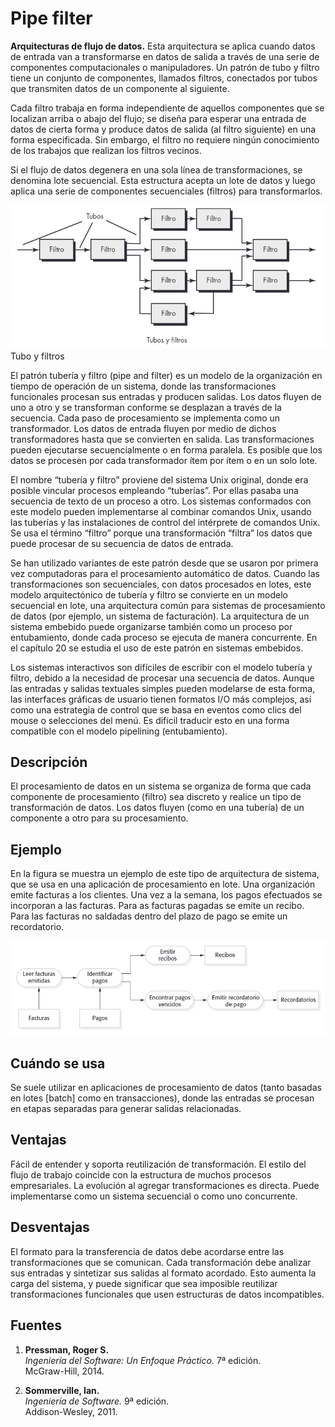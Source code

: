 # Pipe filter

**Arquitecturas de flujo de datos.** Esta arquitectura se aplica cuando datos de entrada van a transformarse en datos de salida a través de una serie de componentes computacionales o manipuladores. Un patrón de tubo y filtro tiene un conjunto de componentes, llamados filtros, conectados por tubos que transmiten datos de un componente al siguiente.

Cada filtro trabaja en forma independiente de aquellos componentes que se localizan arriba o abajo del flujo; se diseña para esperar una entrada de datos de cierta forma y produce datos de salida (al filtro siguiente) en una forma especificada. Sin embargo, el filtro no requiere ningún conocimiento de los trabajos que realizan los filtros vecinos. 

Si el flujo de datos degenera en una sola línea de transformaciones, se denomina lote secuencial. Esta estructura acepta un lote de datos y luego aplica una serie de componentes secuenciales (filtros) para transformarlos.

![Arquitectura de flujo de datos](images/92.png)
Tubo y filtros

El patrón tubería y filtro (pipe and filter) es un modelo de la organización en tiempo de operación de un sistema, donde las transformaciones funcionales procesan sus entradas y producen salidas. Los datos fluyen de uno a otro y se transforman conforme se desplazan a través de la secuencia. Cada paso de procesamiento se implementa como un transformador. Los datos de entrada fluyen por medio de dichos transformadores hasta que se convierten en salida. Las transformaciones pueden ejecutarse secuencialmente o en forma paralela. Es posible que los datos se procesen por cada transformador ítem por ítem o en un solo lote.

El nombre “tubería y filtro” proviene del sistema Unix original, donde era posible vincular procesos empleando “tuberías”. Por ellas pasaba una secuencia de texto de un proceso a otro. Los sistemas conformados con este modelo pueden implementarse al combinar comandos Unix, usando las tuberías y las instalaciones de control del intérprete de comandos Unix. Se usa el término “filtro” porque una transformación “filtra” los datos que puede procesar de su secuencia de datos de entrada.

Se han utilizado variantes de este patrón desde que se usaron por primera vez computadoras para el procesamiento automático de datos. Cuando las transformaciones son secuenciales, con datos procesados en lotes, este modelo arquitectónico de tubería y filtro se convierte en un modelo secuencial en lote, una arquitectura común para sistemas de procesamiento de datos (por ejemplo, un sistema de facturación). La arquitectura de un sistema embebido puede organizarse también como un proceso por entubamiento, donde cada proceso se ejecuta de manera concurrente. En el capítulo 20 se estudia el uso
de este patrón en sistemas embebidos.

Los sistemas interactivos son difíciles de escribir con el modelo tubería y filtro, debido a la necesidad de procesar una secuencia de datos. Aunque las entradas y salidas textuales simples pueden modelarse de esta forma, las interfaces gráficas de usuario tienen formatos I/O más complejos, así como una estrategia de control que se basa en eventos como clics del mouse o selecciones del menú. Es difícil traducir esto en una forma compatible con el modelo pipelining (entubamiento).

## Descripción

El procesamiento de datos en un sistema se organiza de forma que cada componente de procesamiento (filtro) sea discreto y realice un tipo de transformación de datos. Los datos fluyen (como en una tubería) de un componente a otro para su procesamiento.

## Ejemplo

En la figura se muestra un ejemplo de este tipo de arquitectura de sistema, que se usa en una aplicación de procesamiento en lote. Una organización emite facturas a los clientes. Una vez a la semana, los pagos efectuados se incorporan a las facturas. Para as facturas pagadas se emite un recibo. Para las facturas no saldadas dentro del plazo de
pago se emite un recordatorio.

![Ejemplo de arquitectura de tubería y filtro](images/613.png)

## Cuándo se usa 

Se suele utilizar en aplicaciones de procesamiento de datos (tanto basadas en lotes [batch] como en transacciones), donde las entradas se procesan en etapas separadas para generar salidas relacionadas.

## Ventajas

Fácil de entender y soporta reutilización de transformación. El estilo del flujo de trabajo coincide
con la estructura de muchos procesos empresariales. La evolución al agregar transformaciones
es directa. Puede implementarse como un sistema secuencial o como uno concurrente.

## Desventajas

El formato para la transferencia de datos debe acordarse entre las transformaciones que se comunican. Cada transformación debe analizar sus entradas y sintetizar sus salidas al formato acordado. Esto aumenta la carga del sistema, y puede significar que sea imposible reutilizar transformaciones funcionales que usen estructuras de datos incompatibles.

## Fuentes

1. **Pressman, Roger S.**  
   *Ingeniería del Software: Un Enfoque Práctico.* 7ª edición.  
   McGraw-Hill, 2014.  

2. **Sommerville, Ian.**  
   *Ingeniería de Software.* 9ª edición.  
   Addison-Wesley, 2011.